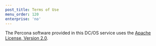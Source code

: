 ```yaml
---
post_title: Terms of Use
menu_order: 120
enterprise: 'no'
---
```


The Percona software provided in this DC/OS service uses the [Apache License, Version 2.0](https://www.apache.org/licenses/LICENSE-2.0).
